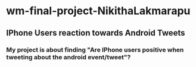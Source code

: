 # wm-final-project-NikithaLakmarapu
## IPhone Users reaction towards Android Tweets
### My project is about finding "Are IPhone users positive when tweeting about the android event/tweet"?
